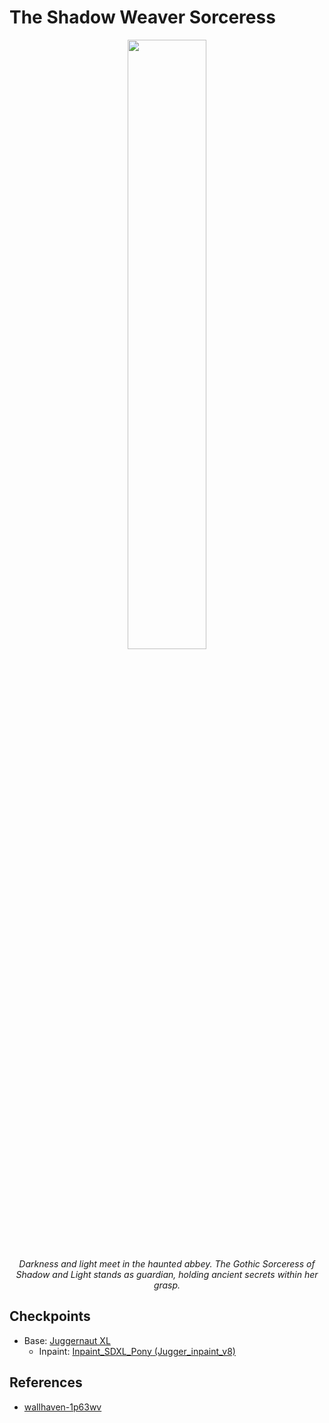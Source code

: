 # The Shadow Weaver Sorceress

<p align="center">
    <img width="50%" src="./shadow-weaver-sorceress.png"><br/>
    <i>Darkness and light meet in the haunted abbey. The Gothic Sorceress of Shadow and Light stands as guardian, holding ancient secrets within her grasp.</i>
</p>

## Checkpoints

* Base: [Juggernaut XL](https://civitai.com/models/133005/juggernaut-xl)
  * Inpaint: [Inpaint_SDXL_Pony (Jugger_inpaint_v8)](https://civitai.com/models/245423?modelVersionId=288402)

## References

* [wallhaven-1p63wv](https://wallhaven.cc/w/1p63wv)
